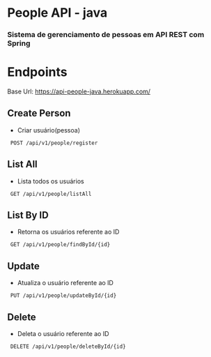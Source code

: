 # People API - java

### Sistema de gerenciamento de pessoas em API REST com Spring

# Endpoints
Base Url: https://api-people-java.herokuapp.com/ 

Create Person
-
* Criar usuário(pessoa)
```http
 POST /api/v1/people/register
```

List All 
-
* Lista todos os usuários
```http
 GET /api/v1/people/listAll
```

List By ID 
-
* Retorna os usuários referente ao ID
```http
 GET /api/v1/people/findById/{id}
```

Update 
-
* Atualiza o usuário referente ao ID
```http
 PUT /api/v1/people/updateById/{id}
```

Delete 
-
* Deleta o usuário referente ao ID
```http
 DELETE /api/v1/people/deleteById/{id}
```
